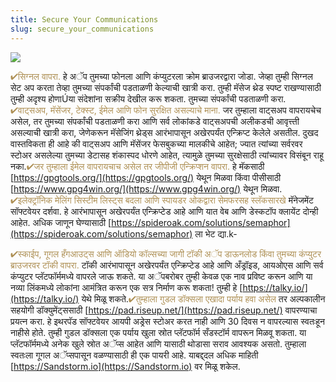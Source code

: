 ```yaml
---
title: Secure Your Communications
slug: secure_your_communications
---
```


![](/images/coverchap_8.jpg)



<span class="leadtip" style="color:#ae9055">✔सिग्नल वापरा.</span> हे अॅप तुमच्या फोनला आणि कंप्युटरला क्रोम ब्राउजरद्वारा जोडा. जेव्हा तुम्ही सिग्नल सेट अप करता तेव्हा तुमच्या संपर्कांची पडताळणी केल्याची खात्री करा. तुम्ही मॅसेज थ्रेड स्पष्ट राखण्यासाठी तुम्ही अदृश्य होणाÚया संदेशांना सक्रीय देखील करू शकता. तुमच्या संपर्कांची पडताळणी करा. <span class="leadtip" style="color:#ae9055">✔वाट्सअप, मॅसेंजर, टेक्स्ट, ईमेल आणि फोन सुरक्षित असल्याचे माना.</span> जर तुम्हाला वाट्सअप वापरायचेच असेल, तर तुमच्या संपर्कांची पडताळणी करा आणि सर्व लोकांकडे वाट्सअपची अलीकडची आवृत्त्ती असल्याची खात्री करा, जेणेकरून मॅसेजिंग थ्रेड्स आरंभापासून अखेरपर्यंत एन्क्रिप्ट केलेले असतील. दुखद वास्तविकता ही आहे की वाट्सअप आणि मॅसेंजर फेसबुकच्या मालकीचे आहेत; ज्यात त्यांच्या सर्वरवर स्टोअर असलेल्या तुमच्या डेटासह शंकास्पद धोरणे आहेत, त्यामुळे तुमच्या सुरक्षेसाठी त्यांच्यावर विसंबून राहू नका.<span class="leadtip" style="color:#ae9055">✔जर तुम्हाला ईमेल वापरायचाच असेल तर जीपीजी एन्क्रिप्शन वापरा.</span> हे मॅकसाठी [https://gpgtools.org/](https://gpgtools.org/)  येथून मिळवा किंवा पीसीसाठी [https://www.gpg4win.org/](https://www.gpg4win.org/) येथून मिळवा. <span class="leadtip" style="color:#ae9055">✔इलेक्ट्रॉनिक मेलिंग सिस्टीम लिस्ट्स बदला आणि स्पायडर ओकद्वारा सेमफरसह स्लॅकसारखे</span> मॅनेजमेंट सॉफ्टवेयर दर्शवा. हे आरंभापासून अखेरपर्यंत एन्क्रिप्टेड आहे आणि यात वेब आणि डेस्कटॉप क्लायेंट दोन्ही आहेत. अधिक जाणून घेण्यासाठी [https://spideroak.com/solutions/semaphor](https://spideroak.com/solutions/semaphor) ला भेट द्या.k-


<span class="leadtip" style="color:#ae9055">✔स्काईप, गूगल हँगआउट्स आणि ऑडियो कॉल्सच्या जागी टॉकी अॅप डाऊनलोड किंवा तुमच्या कंप्युटर ब्राउजरवर टॉकी वापरा.</span> टॉकी आरंभापासून अखेरपर्यंत एन्क्रिप्टेड आहे आणि अँड्रॉइड, आयओएस आणि सर्व कंप्युटर प्लॅटफॉर्ममध्ये वापरले जाऊ शकते. या अॅपबरोबर तुम्ही केवळ एक नाव प्रविष्ट करून आणि या नव्या लिंकमध्ये लोकांना आमंत्रित करून एक सत्र निर्माण करू शकता! तुम्ही हे [https://talky.io/](https://talky.io/) येथे मिळू शकते.<span class="leadtip" style="color:#ae9055">✔तुम्हाला गुडल डॉक्सला एखादा पर्याय हवा असेल</span> तर अल्पकालीन सहयोगी डॉक्युमेंट्ससाठी [https://pad.riseup.net/](https://pad.riseup.net/) वापरण्याचा प्रयत्न करा. हे इथरपॅड सॉफ्टवेयर आयपी अड्रेस स्टोअर करत नाही आणि 30 दिवस न वापरल्यास स्वतःहून नाहीसे होते. तुम्ही गुडल डॉक्सला एक पर्याय खुला स्रोत प्लॅटफॉर्म सँडस्टॉर्म वापरून मिळवू शकता. या प्लॅटफॉर्ममध्ये अनेक खुले स्रोत अॅप्स आहेत आणि यासाठी थोडासा सराव आवश्यक असतो. तुम्हाला स्वतःला गूगल अॅप्सपासून वळण्यासाठी ही एक पायरी आहे. याबद्द्दल अधिक माहिती [https://Sandstorm.io](https://Sandstorm.io)  वर मिळू शकेल.